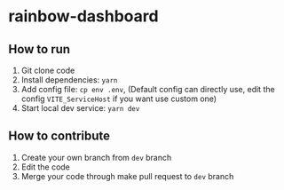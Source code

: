# rainbow-dashboard

## How to run

1. Git clone code
2. Install dependencies: `yarn`
3. Add config file: `cp env .env`, (Default config can directly use, edit the config `VITE_ServiceHost` if you want use custom one) 
4. Start local dev service: `yarn dev`

## How to contribute

1. Create your own branch from `dev` branch
2. Edit the code
3. Merge your code through make pull request to `dev` branch

